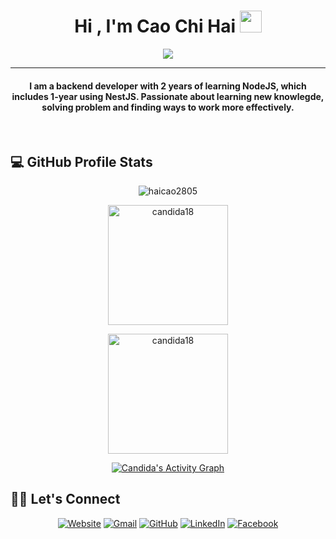 <h1 align="center">Hi , I'm Cao Chi Hai <img src="https://media.giphy.com/media/hvRJCLFzcasrR4ia7z/giphy.gif" width="35"></h1>
<p align="center">
  <a href="https://github.com/DenverCoder1/readme-typing-svg"><img src="https://readme-typing-svg.herokuapp.com?lines=Backend+Development&center=true&width=500&height=50"></a>
</p>
<hr/>
  <h4 align="center">I am a backend developer with 2 years of learning NodeJS, which includes 1-year using NestJS. Passionate about learning new knowlegde, solving problem and finding ways to work more effectively.</h4>
<br>


## 💻 GitHub Profile Stats 
<p align="center">
  <img src="https://github-readme-streak-stats.herokuapp.com/?user=haicao2805&theme=algolia" alt="haicao2805" />
</p>

<p align="center">
    <a href="https://github.com/haicao2805"><img src="https://github-readme-stats.vercel.app/api?username=haicao2805&show_icons=true&locale=en&theme=algolia" alt="candida18" height="192px"/></a>
</p>

<p align="center">
	  <img src="https://github-readme-stats.vercel.app/api/top-langs?username=haicao2805&show_icons=true&locale=en&layout=compact&theme=algolia&langs_count=6&hide=javascript" alt="candida18" height="192px"/>
</p>
  
<p align="center">
   <a href="https://github.com/haicao2805"><img alt="Candida's Activity Graph" src="https://activity-graph.herokuapp.com/graph?username=haicao2805&custom_title=Cao%20Chi%20Hai's%20Contribution%20Graph&theme=react-dark" /></a>
</p>

## 🙋‍♀️ Let's Connect
<p align="center">
  <a href="https://candida-noronha.web.app/"><img src="https://img.icons8.com/bubbles/50/000000/web.png" alt="Website"/></a>
  <a href="mailto:haicao2805@gmail.com"><img src="https://img.icons8.com/bubbles/50/000000/gmail.png" alt="Gmail"/></a>
  <a href="https://github.com/haicao2805"><img src="https://img.icons8.com/bubbles/50/000000/github.png" alt="GitHub"/></a>
  <a href="https://www.linkedin.com/in/cao-chi-hai"><img src="https://img.icons8.com/bubbles/50/000000/linkedin.png" alt="LinkedIn"/></a>
  <a href="https://www.facebook.com/profile.php?id=100009261397293"><img src="https://img.icons8.com/bubbles/50/000000/facebook-new.png" alt="Facebook"/></a>
</p>